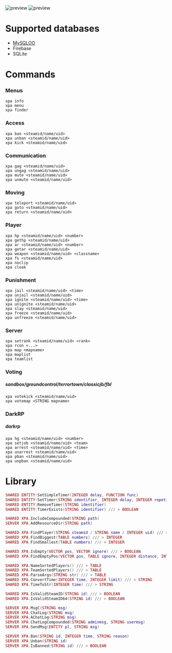 ![preview](https://i.imgur.com/frnUkkF.png)
![preview](https://i.imgur.com/lmZKqA0.png)
# Supported databases
* [MySQLOO](https://github.com/FredyH/MySQLOO/releases/)
* Firebase
* SQLite
# Commands
### Menus
```
xpa info
xpa menu
xpa finder
```
### Access
```
xpa ban <steamid/name/uid>
xpa unban <steamid/name/uid>
xpa kick <steamid/name/uid>
```
### Communication
```
xpa gag <steamid/name/uid>
xpa ungag <steamid/name/uid>
xpa mute <steamid/name/uid>
xpa unmute <steamid/name/uid>
```
### Moving
```
xpa teleport <steamid/name/uid>
xpa goto <steamid/name/uid>
xpa return <steamid/name/uid>
```
### Player
```
xpa hp <steamid/name/uid> <number>
xpa gethp <steamid/name/uid>
xpa ar <steamid/name/uid> <number>
xpa getar <steamid/name/uid>
xpa weapon <steamid/name/uid> <classname>
xpa fs <steamid/name/uid>
xpa noclip
xpa cloak
```
### Punishment
```
xpa jail <steamid/name/uid> <time>
xpa unjail <steamid/name/uid>
xpa ignite <steamid/name/uid> <time>
xpa unignite <steamid/name/uid>
xpa slay <steamid/name/uid>
xpa freeze <steamid/name/uid>
xpa unfreeze <steamid/name/uid>
```
### Server
```
xpa setrank <steamid/name/uid> <rank>
xpa rcon <...>
xpa map <mapname>
xpa maplist
xpa teamlist
```
### Voting 
##### sandbox/groundcontrol/terrortown/classicjb/fbl
```
xpa votekick <steamid/name/uid>
xpa votemap <STRING mapname>
```
### DarkRP
##### darkrp
```
xpa hg <steamid/name/uid> <number>
xpa setjob <steamid/name/uid> <team>
xpa arrest <steamid/name/uid> <time>
xpa unarrest <steamid/name/uid>
xpa pban <steamid/name/uid>
xpa unpban <steamid/name/uid>
```

# Library
```lua
SHARED ENTITY:SetSimpleTimer(INTEGER delay, FUNCTION func)
SHARED ENTITY:SetTimer(STRING identifier, INTEGER delay, INTEGER repetitions, FUNCTION func)
SHARED ENTITY:RemoveTimer(STRING identifier)
SHARED ENTITY:TimerExists(STRING identifier) /// > BOOLEAN
```
```lua
SHARED XPA.IncludeCompounded(STRING path)
SERVER XPA.AddResourceDir(STRING path)
```
```lua
SHARED XPA.FindPlayer(STRING steamid / STRING name / INTEGER uid) /// > ENTITY 
SHARED XPA.FindBiggest(TABLE numbers) /// > INTEGER
SHARED XPA.FindSmallest(TABLE numbers) /// > INTEGER
```
```lua
SHARED XPA.IsEmpty(VECTOR pos, VECTOR ignore) /// > BOOLEAN
SHARED XPA.FindEmptyPos(VECTOR pos, TABLE ignore, INTEGER distance, INTEGER step, VECTOR area) /// > VECTOR
```
```lua
SHARED XPA.NameSortedPlayers() /// > TABLE
SHARED XPA.TeamSortedPlayers() /// > TABLE
SHARED XPA.ParseArgs(STRING str) /// > TABLE
SHARED XPA.ConvertTime(INTEGER time, INTEGER limit) /// > STRING
SHARED XPA.TimeToStr(INTEGER time) /// > STRING
```
```lua
SHARED XPA.IsValidSteamID(STRING id) /// > BOOLEAN
SHARED XPA.IsValidSteamID64(STRING id) /// > BOOLEAN
```
```lua
SERVER XPA.MsgC(STRING msg)
SERVER XPA.ChatLog(STRING msg)
SERVER XPA.AChatLog(STRING msg)
SERVER XPA.ChatLogCompounded(STRING adminmsg, STRING usermsg)
SERVER XPA.SendMsg(ENTITY pl, STRING msg)
```
```lua
SERVER XPA.Ban(STRING id, INTEGER time, STRING reason)
SERVER XPA.Unban(STRING id)
SERVER XPA.IsBanned(STRING id) /// > BOOLEAN
```
